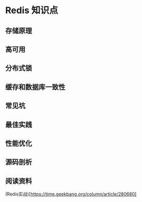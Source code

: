# Redis 知识点

## 存储原理

## 高可用

## 分布式锁

## 缓存和数据库一致性

## 常见坑

## 最佳实践

## 性能优化

## 源码剖析

## 阅读资料

(Redis实战)[https://time.geekbang.org/column/article/280680]